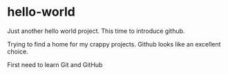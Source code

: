 # hello-world
Just another hello world project.  This time to introduce github.


Trying to find a home for my crappy projects. Github looks like an excellent choice.  

First need to learn Git and GitHub
